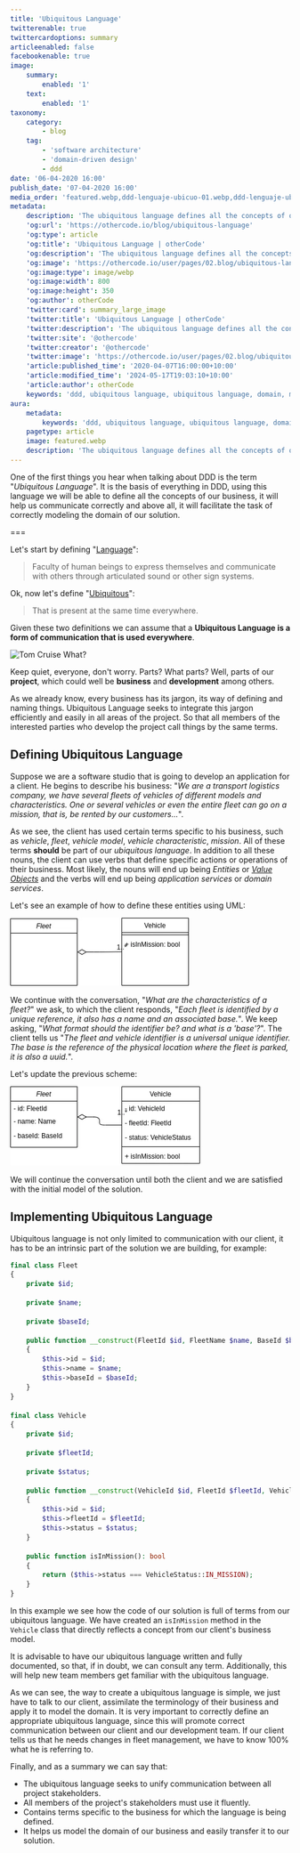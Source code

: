 ```yaml
---
title: 'Ubiquitous Language'
twitterenable: true
twittercardoptions: summary
articleenabled: false
facebookenable: true
image:
    summary:
        enabled: '1'
    text:
        enabled: '1'
taxonomy:
    category:
        - blog
    tag:
        - 'software architecture'
        - 'domain-driven design'
        - ddd
date: '06-04-2020 16:00'
publish_date: '07-04-2020 16:00'
media_order: 'featured.webp,ddd-lenguaje-ubicuo-01.webp,ddd-lenguaje-ubicuo-02.webp'
metadata:
    description: 'The ubiquitous language defines all the concepts of our business, it will help us communicate correctly and above all, it will help us to correctly model the domain.'
    'og:url': 'https://othercode.io/blog/ubiquitous-language'
    'og:type': article
    'og:title': 'Ubiquitous Language | otherCode'
    'og:description': 'The ubiquitous language defines all the concepts of our business, it will help us communicate correctly and above all, it will help us to correctly model the domain.'
    'og:image': 'https://othercode.io/user/pages/02.blog/ubiquitous-language/featured.webp'
    'og:image:type': image/webp
    'og:image:width': 800
    'og:image:height': 350
    'og:author': otherCode
    'twitter:card': summary_large_image
    'twitter:title': 'Ubiquitous Language | otherCode'
    'twitter:description': 'The ubiquitous language defines all the concepts of our business, it will help us communicate correctly and above all, it will help us to correctly model the domain.'
    'twitter:site': '@othercode'
    'twitter:creator': '@othercode'
    'twitter:image': 'https://othercode.io/user/pages/02.blog/ubiquitous-language/featured.webp'
    'article:published_time': '2020-04-07T16:00:00+10:00'
    'article:modified_time': '2024-05-17T19:03:10+10:00'
    'article:author': otherCode
    keywords: 'ddd, ubiquitous language, ubiquitous language, domain, model domain.'
aura:
    metadata:
        keywords: 'ddd, ubiquitous language, ubiquitous language, domain, model domain.'
    pagetype: article
    image: featured.webp
    description: 'The ubiquitous language defines all the concepts of our business, it will help us communicate correctly and above all, it will help us to correctly model the domain.'
---
```


One of the first things you hear when talking about DDD is the term "_Ubiquitous Language_". It is the basis of everything in DDD, using this language we will be able to define all the concepts of our business, it will help us communicate correctly and above all, it will facilitate the task of correctly modeling the domain of our solution.

===

Let's start by defining "<a href="https://dle.rae.es/lenguaje" target="_blank" rel="nofollow">Language</a>":

> Faculty of human beings to express themselves and communicate with others through articulated sound or other sign systems.

Ok, now let's define "<a href="https://dle.rae.es/ubicuo" target="_blank" rel="nofollow">Ubiquitous</a>":

> That is present at the same time everywhere.

Given these two definitions we can assume that a **Ubiquitous Language is a form of communication that is used everywhere**.

![Tom Cruise What?](https://media.giphy.com/media/glmRyiSI3v5E4/giphy.gif)

Keep quiet, everyone, don't worry. Parts? What parts? Well, parts of our **project**, which could well be **business** and **development** among others.

As we already know, every business has its jargon, its way of defining and naming things. Ubiquitous Language seeks to integrate this jargon efficiently and easily in all areas of the project. So that all members of the interested parties who develop the project call things by the same terms.

## Defining Ubiquitous Language

Suppose we are a software studio that is going to develop an application for a client. He begins to describe his business: "_We are a transport logistics company, we have several fleets of vehicles of different models and characteristics. One or several vehicles or even the entire fleet can go on a mission, that is, be rented by our customers..._".

As we see, the client has used certain terms specific to his business, such as _vehicle_, _fleet_, _vehicle model_, _vehicle characteristic_, _mission_. All of these terms **should** be part of our _ubiquitous language_. In addition to all these nouns, the client can use verbs that define specific actions or operations of their business. Most likely, the nouns will end up being _Entities_ or <a href="index.php?option=com_content&view=article&id=26&catid=8">_Value Objects_</a> and the verbs will end up being _application services_ or _domain services_.

Let's see an example of how to define these entities using UML:

![DDD Ubiquitous Language UML Sample 01](ddd-lenguaje-ubicuo-01.webp "DDD Ubiquitous Language UML Sample 01")

We continue with the conversation, "_What are the characteristics of a fleet?_" we ask, to which the client responds, "_Each fleet is identified by a unique reference, it also has a name and an associated base._". We keep asking, "_What format should the identifier be? and what is a 'base'?_". The client tells us "_The fleet and vehicle identifier is a universal unique identifier. The base is the reference of the physical location where the fleet is parked, it is also a uuid._".

Let's update the previous scheme:

![DDD Ubiquitous Language UML Sample 02](ddd-lenguaje-ubicuo-02.webp "DDD Ubiquitous Language UML Sample 02")

We will continue the conversation until both the client and we are satisfied with the initial model of the solution.

## Implementing Ubiquitous Language

Ubiquitous language is not only limited to communication with our client, it has to be an intrinsic part of the solution we are building, for example:

```php
final class Fleet
{
	private $id;

	private $name;

	private $baseId;

	public function __construct(FleetId $id, FleetName $name, BaseId $baseId)
	{
		$this->id = $id;
		$this->name = $name;
		$this->baseId = $baseId;
	}
}

final class Vehicle
{
	private $id;

	private $fleetId;

	private $status;

	public function __construct(VehicleId $id, FleetId $fleetId, VehicleStatus $status)
	{
		$this->id = $id;
		$this->fleetId = $fleetId;
		$this->status = $status;
	}

	public function isInMission(): bool
	{
		return ($this->status === VehicleStatus::IN_MISSION);
	}
}
```

In this example we see how the code of our solution is full of terms from our ubiquitous language. We have created an `isInMission` method in the `Vehicle` class that directly reflects a concept from our client's business model.

It is advisable to have our ubiquitous language written and fully documented, so that, if in doubt, we can consult any term. Additionally, this will help new team members get familiar with the ubiquitous language.

As we can see, the way to create a ubiquitous language is simple, we just have to talk to our client, assimilate the terminology of their business and apply it to model the domain. It is very important to correctly define an appropriate ubiquitous language, since this will promote correct communication between our client and our development team. If our client tells us that he needs changes in fleet management, we have to know 100% what he is referring to.

Finally, and as a summary we can say that:

- The ubiquitous language seeks to unify communication between all project stakeholders.
- All members of the project's stakeholders must use it fluently.
- Contains terms specific to the business for which the language is being defined.
- It helps us model the domain of our business and easily transfer it to our solution.

